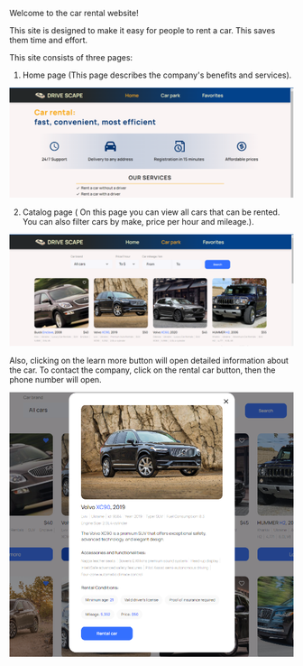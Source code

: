 Welcome to the car rental website!

This site is designed to make it easy for people to rent a car. This saves them
time and effort.

This site consists of three pages:

1. Home page (This page describes the company's benefits and services).

![HomePage](./src/assets/Home.png)

2. Catalog page ( On this page you can view all cars that can be rented. You can
   also filter cars by make, price per hour and mileage.).

![CatalogPage](./src/assets/Catalog.png)

Also, clicking on the learn more button will open detailed information about the
car. To contact the company, click on the rental car button, then the phone
number will open.

![Modal](./src/assets/Modal.png)

